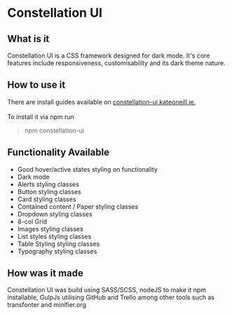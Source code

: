 # Constellation UI

## What is it
Constellation UI is a CSS framework designed for dark mode. It's core features include responsiveness, customisability and its dark theme nature.

## How to use it
There are install guides available on [constellation-ui.kateoneill.ie.](https://constellation-ui.kateoneill.ie/)
<br><br>
To install it via npm run 
> npm constellation-ui

## Functionality Available
- Good hover/active states styling on functionality
- Dark mode
- Alerts styling classes
-	Button styling classes
- Card styling classes
-	Contained content / Paper styling classes
-	Dropdown styling classes
-	8-col Grid 
-	Images styling classes
-	List styles styling classes
-	Table Styling styling classes
- Typography styling classes

## How was it made
Constellation UI was build using SASS/SCSS, nodeJS to make it npm installable, GulpJs utilising GitHub and Trello among other tools such as transfonter and minifier.org


